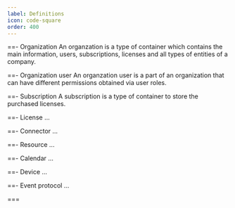 ```yaml
---
label: Definitions
icon: code-square
order: 400
---
```


==- Organization
An organzation is a type of container which contains the main information, users, subscriptions, licenses and all types of entities of a company.

==- Organization user
An organzation user is a part of an organization that can have different permissions obtained via user roles.

==- Subscription
A subscription is a type of container to store the purchased licenses.

==- License
...

==- Connector
...

==- Resource
...

==- Calendar
...

==- Device
...

==- Event protocol
...

===
